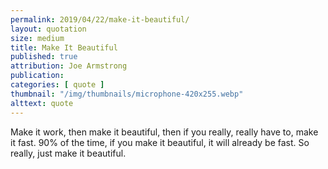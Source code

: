 ```yaml
---
permalink: 2019/04/22/make-it-beautiful/
layout: quotation
size: medium
title: Make It Beautiful
published: true
attribution: Joe Armstrong
publication: 
categories: [ quote ]
thumbnail: "/img/thumbnails/microphone-420x255.webp"
alttext: quote
---
```


Make it work, then make it beautiful, then if you 
really, really have to, make it fast. 90% of the 
time, if you make it beautiful, it will already be
fast. So really, just make it beautiful.
